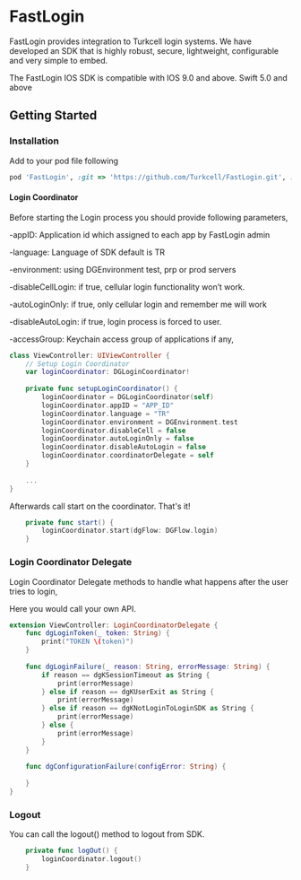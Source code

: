 # FastLogin
 
FastLogin provides integration to Turkcell login  systems. We have developed an SDK that is highly robust, secure, lightweight, configurable and very simple to embed.
 
The FastLogin IOS SDK is compatible with IOS 9.0 and above. Swift 5.0 and above
 
## Getting Started
 
### Installation
 
Add to your pod file following
 
```ruby
pod 'FastLogin', :git => 'https://github.com/Turkcell/FastLogin.git', :branch => 'v2.0'
```

#### Login Coordinator
 
Before starting the Login process you should provide following parameters,
 
-appID: Application id which assigned to each app by FastLogin admin
 
-language: Language of SDK default is TR
 
-environment: using DGEnvironment test, prp or prod servers
 
-disableCellLogin: if true, cellular login functionality won’t work.
 
-autoLoginOnly: if true, only cellular login and remember me will work
 
-disableAutoLogin: if true, login process is forced to user.
 
-accessGroup: Keychain access group of applications if any,
 
 
```swift
class ViewController: UIViewController {
    // Setup Login Coordinator
    var loginCoordinator: DGLoginCoordinator!
 
    private func setupLoginCoordinator() {
        loginCoordinator = DGLoginCoordinator(self)
        loginCoordinator.appID = "APP_ID"
        loginCoordinator.language = "TR"
        loginCoordinator.environment = DGEnvironment.test
        loginCoordinator.disableCell = false
        loginCoordinator.autoLoginOnly = false
        loginCoordinator.disableAutoLogin = false
        loginCoordinator.coordinatorDelegate = self
    }
 
    ...
}
```
 
Afterwards call start on the coordinator. That's it!
```swift
    private func start() {
        loginCoordinator.start(dgFlow: DGFlow.login)
    }
```
 
### Login Coordinator Delegate
 
Login Coordinator Delegate methods to handle what happens after the user tries to login,
 
Here you would call your own API.
 
```swift
extension ViewController: LoginCoordinatorDelegate {
    func dgLoginToken(_ token: String) {
        print("TOKEN \(token)")
    }
   
    func dgLoginFailure(_ reason: String, errorMessage: String) {
        if reason == dgKSessionTimeout as String {
            print(errorMessage)
        } else if reason == dgKUserExit as String {
            print(errorMessage)
        } else if reason == dgKNotLoginToLoginSDK as String {
            print(errorMessage)
        } else {
            print(errorMessage)
        }
    }
   
    func dgConfigurationFailure(configError: String) {
       
    }
}
```
 
### Logout
 
You can call the logout() method to logout from SDK.
```swift
    private func logOut() {
        loginCoordinator.logout()
    }
```